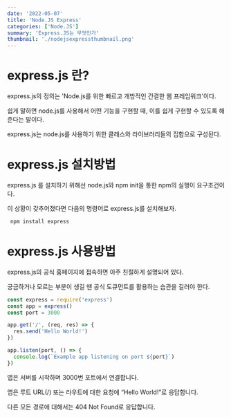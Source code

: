 ```yaml
---
date: '2022-05-07'
title: 'Node.JS Express'
categories: ['Node.JS']
summary: 'Express.JS는 무엇인가'
thumbnail: './nodejsexpressthumbnail.png'
---
```


# express.js 란?

express.js의 정의는 'Node.js를 위한 빠르고 개방적인 간결한 웹 프레임워크'이다.

쉽게 말하면 node.js를 사용해서 어떤 기능을 구현할 때, 이를 쉽게 구현할 수 있도록 해준다는 말이다.

express.js는 node.js를 사용하기 위한 클래스와 라이브러리들의 집합으로 구성된다.

# express.js 설치방법

express.js 를 설치하기 위해선 node.js와 npm init을 통한 npm의 실행이 요구조건이다.

이 상황이 갖추어졌다면 다음의 명령어로 express.js를 설치해보자.

```javascript
 npm install express
```

# express.js 사용방법

express.js의 공식 홈페이지에 접속하면 아주 친절하게 설명되어 있다.

궁금하거나 모르는 부분이 생길 땐 공식 도큐먼트를 활용하는 습관을 길러야 한다.

```javascript
const express = require('express')
const app = express()
const port = 3000

app.get('/', (req, res) => {
  res.send('Hello World!')
})

app.listen(port, () => {
  console.log(`Example app listening on port ${port}`)
})
```

앱은 서버를 시작하며 3000번 포트에서 연결합니다.

앱은 루트 URL(/) 또는 라우트에 대한 요청에 “Hello World!”로 응답합니다.

다른 모든 경로에 대해서는 404 Not Found로 응답합니다.
